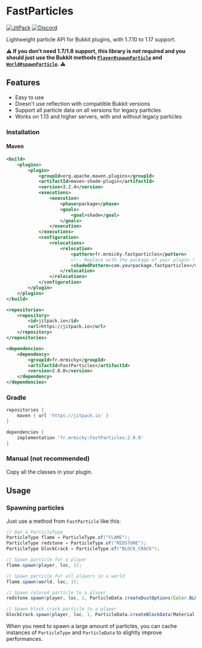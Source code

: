 # FastParticles
[![JitPack](https://jitpack.io/v/fr.mrmicky/FastParticles.svg)](https://jitpack.io/#fr.mrmicky/FastParticles)
[![Discord](https://img.shields.io/discord/390919659874156560.svg?colorB=5865f2&label=Discord&logo=discord&logoColor=white)](https://discord.gg/q9UwaBT)

Lightweight particle API for Bukkit plugins, with 1.7.10 to 1.17 support.

**:warning: If you don't need 1.7/1.8 support, this library is not required and you should just use the Bukkit methods [`Player#spawnParticle`](https://hub.spigotmc.org/javadocs/spigot/org/bukkit/entity/Player.html#spawnParticle-org.bukkit.Particle-double-double-double-int-) and [`World#spawnParticle`](https://hub.spigotmc.org/javadocs/spigot/org/bukkit/World.html#spawnParticle-org.bukkit.Particle-double-double-double-int-). :warning:**

## Features

* Easy to use
* Doesn't use reflection with compatible Bukkit versions
* Support all particle data on all versions for legacy particles
* Works on 1.13 and higher servers, with and without legacy particles

### Installation

#### Maven
```xml
<build>
    <plugins>
        <plugin>
            <groupId>org.apache.maven.plugins</groupId>
            <artifactId>maven-shade-plugin</artifactId>
            <version>3.2.4</version>
            <executions>
                <execution>
                    <phase>package</phase>
                    <goals>
                        <goal>shade</goal>
                    </goals>
                </execution>
            </executions>
            <configuration>
                <relocations>
                    <relocation>
                        <pattern>fr.mrmicky.fastparticles</pattern>
                        <!-- Replace with the package of your plugin ! -->
                        <shadedPattern>com.yourpackage.fastparticles</shadedPattern>
                    </relocation>
                </relocations>
            </configuration>
        </plugin>
    </plugins>
</build>

<repositories>
    <repository>
        <id>jitpack.io</id>
        <url>https://jitpack.io</url>
    </repository>
</repositories>

<dependencies>
    <dependency>
        <groupId>fr.mrmicky</groupId>
        <artifactId>FastParticles</artifactId>
        <version>2.0.0</version>
    </dependency>
</dependencies>
```

### Gradle
```groovy
repositories {
    maven { url 'https://jitpack.io' }
}

dependencies {
    implementation 'fr.mrmicky:FastParticles:2.0.0'
}
```

### Manual (not recommended)

Copy all the classes in your plugin.

## Usage

### Spawning particles

Just use a method from `FastParticle` like this:
```java
// Get a ParticleType
ParticleType flame = ParticleType.of("FLAME");
ParticleType redstone = ParticleType.of("REDSTONE");
ParticleType blockCrack = ParticleType.of("BLOCK_CRACK");

// Spawn particle for a player
flame.spawn(player, loc, 1);

// Spawn particle for all players in a world
flame.spawn(world, loc, 1);

// Spawn colored particle to a player
redstone.spawn(player, loc, 1, ParticleData.createDustOptions(Color.BLUE, 1));

// Spawn block crack particle to a player
blockCrack.spawn(player, loc, 1, ParticleData.createBlockData(Material.DIAMOND));
```

When you need to spawn a large amount of particles, you can cache instances of `ParticleType` and `ParticleData` to slightly improve performances.

